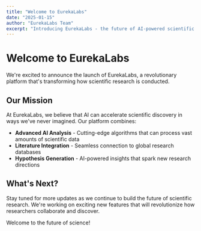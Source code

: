 ```yaml
---
title: "Welcome to EurekaLabs"
date: "2025-01-15"
author: "EurekaLabs Team"
excerpt: "Introducing EurekaLabs - the future of AI-powered scientific discovery."
---
```


# Welcome to EurekaLabs

We're excited to announce the launch of EurekaLabs, a revolutionary platform that's transforming how scientific research is conducted.

## Our Mission

At EurekaLabs, we believe that AI can accelerate scientific discovery in ways we've never imagined. Our platform combines:

- **Advanced AI Analysis** - Cutting-edge algorithms that can process vast amounts of scientific data
- **Literature Integration** - Seamless connection to global research databases
- **Hypothesis Generation** - AI-powered insights that spark new research directions

## What's Next?

Stay tuned for more updates as we continue to build the future of scientific research. We're working on exciting new features that will revolutionize how researchers collaborate and discover.

Welcome to the future of science!